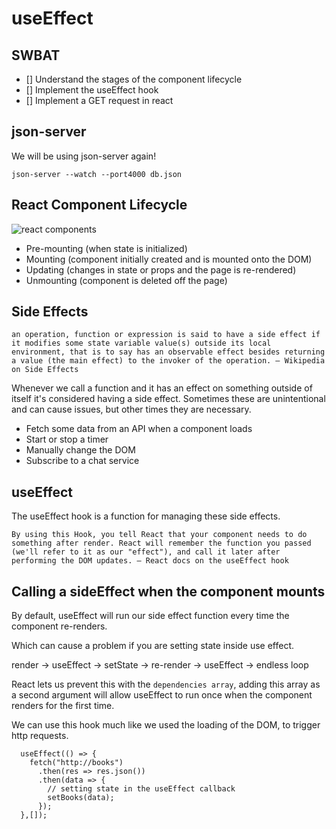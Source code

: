 # useEffect
## SWBAT
- [] Understand the stages of the component lifecycle
- [] Implement the useEffect hook
- [] Implement a GET request in react

## json-server
We will be using json-server again!
```
json-server --watch --port4000 db.json
```

## React Component Lifecycle
![react components](./assets/componentLife.png)
- Pre-mounting (when state is initialized)
- Mounting (component initially created and is mounted onto the DOM)
- Updating (changes in state or props and the page is re-rendered)
- Unmounting (component is deleted off the page)

## Side Effects
`an operation, function or expression is said to have a side effect if it modifies some state variable value(s) outside its local environment, that is to say has an observable effect besides returning a value (the main effect) to the invoker of the operation. — Wikipedia on Side Effects`

Whenever we call a function and it has an effect on something outside of itself it's considered having a side effect. Sometimes these are unintentional and can cause issues, but other times they are necessary. 
- Fetch some data from an API when a component loads
- Start or stop a timer
- Manually change the DOM
- Subscribe to a chat service

## useEffect 
The useEffect hook is a function for managing these side effects. 

`By using this Hook, you tell React that your component needs to do something after render. React will remember the function you passed (we'll refer to it as our "effect"), and call it later after performing the DOM updates. — React docs on the useEffect hook`

## Calling a sideEffect when the component mounts
By default, useEffect will run our side effect function every time the component re-renders.

Which can cause a problem if you are setting state inside use effect.

render -> useEffect -> setState -> re-render -> useEffect -> endless loop

React lets us prevent this with the `dependencies array`, adding this array as a second argument will allow useEffect to run once when the component renders for the first time. 

We can use this hook much like we used the loading of the DOM, to trigger http requests. 

```
  useEffect(() => {
    fetch("http://books")
      .then(res => res.json())
      .then(data => {
        // setting state in the useEffect callback
        setBooks(data);
      });
  },[]);

```